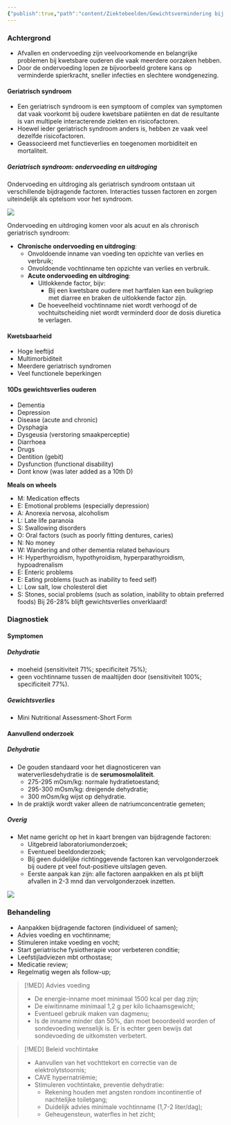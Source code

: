 ```yaml
---
{"publish":true,"path":"content/Ziektebeelden/Gewichtsvermindering bij kwetsbare ouderen.md","permalink":"/content/ziektebeelden/gewichtsvermindering-bij-kwetsbare-ouderen/","title":"Gewichtsvermindering bij kwetsbare ouderen","tags":["Ziektebeeld","Geriatrie"]}
---
```




### Achtergrond
- Afvallen en ondervoeding zijn veelvoorkomende en belangrijke problemen bij kwetsbare ouderen die vaak meerdere oorzaken hebben. 
- Door de ondervoeding lopen ze bijvoorbeeld grotere kans op verminderde spierkracht, sneller infecties en slechtere wondgenezing.

#### Geriatrisch syndroom
- Een geriatrisch syndroom is een symptoom of complex van symptomen dat vaak voorkomt bij oudere kwetsbare patiënten en dat de resultante is van multipele interacterende ziekten en risicofactoren. 
- Hoewel ieder geriatrisch syndroom anders is, hebben ze vaak veel dezelfde risicofactoren. 
- Geassocieerd met functieverlies en toegenomen morbiditeit en mortaliteit.



##### Geriatrisch syndroom: ondervoeding en uitdroging
Ondervoeding en uitdroging als geriatrisch syndroom ontstaan uit verschillende bijdragende factoren. Interacties tussen factoren en zorgen uiteindelijk als optelsom voor het syndroom.

![](https://i.imgur.com/654bMjM.jpg)

Ondervoeding en uitdroging komen voor als acuut en als chronisch geriatrisch syndroom: 
- **Chronische ondervoeding en uitdroging**: 
	- Onvoldoende inname van voeding ten opzichte van verlies en verbruik; 
	- Onvoldoende vochtinname ten opzichte van verlies en verbruik.
	- **Acute ondervoeding en uitdroging**:
		- Uitlokkende factor, bijv:
			- Bij een kwetsbare oudere met hartfalen kan een buikgriep met diarree en braken de uitlokkende factor zijn.
		- De hoeveelheid vochtinname niet wordt verhoogd of de vochtuitscheiding niet wordt verminderd door de dosis diuretica te verlagen.



####  Kwetsbaarheid
-	Hoge leeftijd
-	Multimorbiditeit
-	Meerdere geriatrisch syndromen
-	Veel functionele beperkingen

#### 10Ds gewichtsverlies ouderen
- Dementia
- Depression
- Disease (acute and chronic)
- Dysphagia
- Dysgeusia (verstoring smaakperceptie)
- Diarrhoea
- Drugs
- Dentition (gebit)
- Dysfunction (functional disability)
- Dont know (was later added as a 10th D)

**Meals on wheels**
- M: Medication effects
- E: Emotional problems (especially depression)
- A: Anorexia nervosa, alcoholism
- L: Late life paranoia
- S: Swallowing disorders
- O: Oral factors (such as poorly fitting dentures, caries)
- N: No money
- W: Wandering and other dementia related behaviours
- H: Hyperthyroidism, hypothyroidism, hyperparathyroidism, hypoadrenalism
- E: Enteric problems
- E: Eating problems (such as inability to feed self)
- L: Low salt, low cholesterol diet
- S: Stones, social problems (such as solation, inability to obtain preferred foods) Bij 26-28% blijft gewichtsverlies onverklaard!


### Diagnostiek
#### Symptomen
##### Dehydratie
-   moeheid (sensitiviteit 71%; specificiteit 75%);
-   geen vochtinname tussen de maaltijden door (sensitiviteit 100%; specificiteit 77%).
##### Gewichtsverlies
- Mini Nutritional Assessment-Short Form


#### Aanvullend onderzoek
##### Dehydratie
- De gouden standaard voor het diagnosticeren van waterverliesdehydratie is de **serumosmolaliteit**. 
	- 275-295 mOsm/kg: normale hydratietoestand;
	- 295-300 mOsm/kg: dreigende dehydratie;
	- 300 mOsm/kg wijst op dehydratie.
- In de praktijk wordt vaker alleen de natriumconcentratie gemeten;

##### Overig
- Met name gericht op het in kaart brengen van bijdragende factoren:
	- Uitgebreid laboratoriumonderzoek;
	- Eventueel beeldonderzoek;
	- Bij geen duidelijke richtinggevende factoren kan vervolgonderzoek bij oudere pt veel fout-positieve uitslagen geven. 
	- Eerste aanpak kan zijn: alle factoren aanpakken en als pt blijft afvallen in 2-3 mnd dan vervolgonderzoek inzetten.



![](https://i.imgur.com/1ckPa1D.png)



### Behandeling
- Aanpakken bijdragende factoren (individueel of samen);
- Advies voeding en vochtinname;
- Stimuleren intake voeding en vocht;
- Start geriatrische fysiotherapie voor verbeteren conditie;
- Leefstijladviezen mbt orthostase;
- Medicatie review;
- Regelmatig wegen als follow-up;


> [!MED] Advies voeding
> - De energie-inname moet minimaal 1500 kcal per dag zijn;
> - De eiwitinname minimaal 1,2 g per kilo lichaamsgewicht;
> - Eventueel gebruik maken van dagmenu;
> - Is de inname minder dan 50%, dan moet beoordeeld worden of sondevoeding wenselijk is. Er is echter geen bewijs dat sondevoeding de uitkomsten verbetert.


> [!MED] Beleid vochtintake
> - Aanvullen van het vochttekort en correctie van de elektrolytstoornis;
> - CAVE hypernatriëmie;
> - Stimuleren vochtintake, preventie dehydratie:
> 	- Rekening houden met angsten rondom incontinentie of nachtelijke toiletgang;
> 	- Duidelijk advies minimale vochtinname (1,7-2 liter/dag);
> 	- Geheugensteun, waterfles in het zicht;
